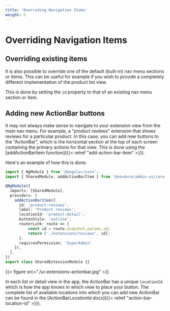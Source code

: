 ```yaml
---
title: 'Overriding Navigation Items'
weight: 5
---
```


# Overriding Navigation Items

## Overriding existing items

It is also possible to override one of the default (built-in) nav menu sections or items. This can be useful for example if you wish to provide a completely different implementation of the product list view.

This is done by setting the `id` property to that of an existing nav menu section or item.


## Adding new ActionBar buttons

It may not always make sense to navigate to your extension view from the main nav menu. For example, a "product reviews" extension that shows reviews for a particular product. In this case, you can add new buttons to the "ActionBar", which is the horizontal section at the top of each screen containing the primary actions for that view. This is done using the [addActionBarItem function]({{< relref "add-action-bar-item" >}}).

Here's an example of how this is done:

```TypeScript
import { NgModule } from '@angular/core';
import { SharedModule, addActionBarItem } from '@vendure/admin-ui/core';

@NgModule({
  imports: [SharedModule],
  providers: [
    addActionBarItem({
      id: 'product-reviews',
      label: 'Product reviews',
      locationId: 'product-detail',
      buttonStyle: 'outline',
      routerLink: route => {
          const id = route.snapshot.params.id;
          return ['./extensions/reviews', id];
      },
      requiresPermission: 'SuperAdmin'
    }),
  ],
})
export class SharedExtensionModule {}
```

{{< figure src="./ui-extensions-actionbar.jpg" >}}

In each list or detail view in the app, the ActionBar has a unique `locationId` which is how the app knows in which view to place your button. The complete list of available locations into which you can add new ActionBar can be found in the [ActionBarLocationId docs]({{< relref "action-bar-location-id" >}}).
